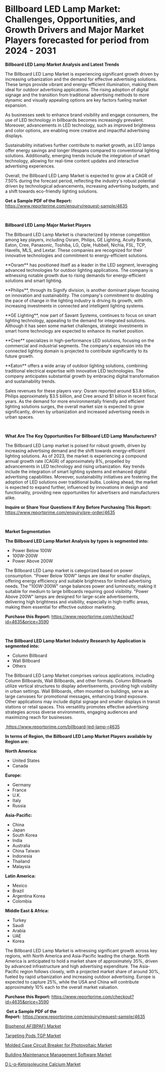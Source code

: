 <p><h1>Billboard LED Lamp Market: Challenges, Opportunities, and Growth Drivers and Major Market Players forecasted for period from 2024 - 2031</h1></p><p><strong>Billboard LED Lamp Market Analysis and Latest Trends</strong></p>
<p><p>The Billboard LED Lamp Market is experiencing significant growth driven by increasing urbanization and the demand for effective advertising solutions. These lamps provide vibrant and energy-efficient illumination, making them ideal for outdoor advertising applications. The rising adoption of digital signage and the transition from traditional advertising methods to more dynamic and visually appealing options are key factors fueling market expansion.</p><p>As businesses seek to enhance brand visibility and engage consumers, the use of LED technology in billboards becomes increasingly prevalent. Moreover, advancements in LED technology, such as improved brightness and color options, are enabling more creative and impactful advertising displays.</p><p>Sustainability initiatives further contribute to market growth, as LED lamps offer energy savings and longer lifespans compared to conventional lighting solutions. Additionally, emerging trends include the integration of smart technology, allowing for real-time content updates and interactive advertising experiences.</p><p>Overall, the Billboard LED Lamp Market is expected to grow at a CAGR of 7.50% during the forecast period, reflecting the industry's robust potential driven by technological advancements, increasing advertising budgets, and a shift towards eco-friendly lighting solutions.</p></p>
<p><strong>Get a Sample PDF of the Report:&nbsp;</strong> <a href="https://www.reportprime.com/enquiry/request-sample/4635">https://www.reportprime.com/enquiry/request-sample/4635</a></p>
<p>&nbsp;</p>
<p><strong>Billboard LED Lamp Major Market Players</strong></p>
<p><p>The Billboard LED Lamp Market is characterized by intense competition among key players, including Osram, Philips, GE Lighting, Acuity Brands, Eaton, Cree, Panasonic, Toshiba, LG, Ople, Hubbell, Nichia, FSL, TCP, Havells, MLS, and Lextar. These companies are recognized for their innovative technologies and commitment to energy-efficient solutions.</p><p>**Osram** has positioned itself as a leader in the LED segment, leveraging advanced technologies for outdoor lighting applications. The company is witnessing notable growth due to rising demands for energy-efficient solutions and smart lighting.</p><p>**Philips**, through its Signify division, is another dominant player focusing on innovation and sustainability. The company's commitment to doubling the pace of change in the lighting industry is driving its growth, with increasing investments in connected and intelligent lighting systems.</p><p>**GE Lighting**, now part of Savant Systems, continues to focus on smart lighting technology, appealing to the demand for integrated solutions. Although it has seen some market challenges, strategic investments in smart home technology are expected to enhance its market position.</p><p>**Cree** specializes in high-performance LED solutions, focusing on the commercial and industrial segments. The company's expansion into the connected lighting domain is projected to contribute significantly to its future growth.</p><p>**Eaton** offers a wide array of outdoor lighting solutions, combining traditional electrical expertise with innovative LED technologies. The company anticipates substantial growth by embracing digital transformation and sustainability trends.</p><p>Sales revenues for these players vary: Osram reported around $3.8 billion, Philips approximately $3.5 billion, and Cree around $1 billion in recent fiscal years. As the demand for more environmentally friendly and efficient lighting solutions surges, the overall market size is expected to grow significantly, driven by urbanization and increased advertising needs in urban spaces.</p></p>
<p>&nbsp;</p>
<p><strong>What Are The Key Opportunities For Billboard LED Lamp Manufacturers?</strong></p>
<p><p>The Billboard LED Lamp market is poised for robust growth, driven by increasing advertising demand and the shift towards energy-efficient lighting solutions. As of 2023, the market is experiencing a compound annual growth rate (CAGR) of approximately 8%, propelled by advancements in LED technology and rising urbanization. Key trends include the integration of smart lighting systems and enhanced digital advertising capabilities. Moreover, sustainability initiatives are fostering the adoption of LED solutions over traditional bulbs. Looking ahead, the market is expected to expand further, influenced by innovations in design and functionality, providing new opportunities for advertisers and manufacturers alike.</p></p>
<p><strong>Inquire or Share Your Questions If Any Before Purchasing This Report:</strong> <a href="https://www.reportprime.com/enquiry/pre-order/4635">https://www.reportprime.com/enquiry/pre-order/4635</a></p>
<p>&nbsp;</p>
<p><strong>Market Segmentation</strong></p>
<p><strong>The Billboard LED Lamp Market Analysis by types is segmented into:</strong></p>
<p><ul><li>Power Below 100W</li><li>100W-200W</li><li>Power Above 200W</li></ul></p>
<p><p>The Billboard LED Lamp market is categorized based on power consumption. "Power Below 100W" lamps are ideal for smaller displays, offering energy efficiency and suitable brightness for limited advertising needs. The "100W-200W" range balances power and luminosity, making it suitable for medium to large billboards requiring good visibility. "Power Above 200W" lamps are designed for large-scale advertisements, delivering high brightness and visibility, especially in high-traffic areas, making them essential for effective outdoor marketing.</p></p>
<p><strong>Purchase this Report:&nbsp;</strong><a href="https://www.reportprime.com/checkout?id=4635&price=3590">https://www.reportprime.com/checkout?id=4635&price=3590</a></p>
<p>&nbsp;</p>
<p><strong>The Billboard LED Lamp Market Industry Research by Application is segmented into:</strong></p>
<p><ul><li>Column Billboard</li><li>Wall Billboard</li><li>Others</li></ul></p>
<p><p>The Billboard LED Lamp Market comprises various applications, including Column Billboards, Wall Billboards, and other formats. Column Billboards utilize vertical structures to display advertisements, providing high visibility in urban settings. Wall Billboards, often mounted on buildings, serve as large canvases for promotional messages, enhancing brand exposure. Other applications may include digital signage and smaller displays in transit stations or retail spaces. This versatility promotes effective advertising strategies across diverse environments, engaging audiences and maximizing reach for businesses.</p></p>
<p><a href="https://www.reportprime.com/billboard-led-lamp-r4635">&nbsp;https://www.reportprime.com/billboard-led-lamp-r4635</a></p>
<p><strong>In terms of Region, the Billboard LED Lamp Market Players available by Region are:</strong></p>
<p>
    <p> <strong> North America: </strong>
        <ul>
            <li>United States</li>
            <li>Canada</li>
        </ul>
        </p> 
    <p> <strong> Europe: </strong>
        <ul>
            <li>Germany</li>
            <li>France</li>
            <li>U.K.</li>
            <li>Italy</li>
            <li>Russia</li>
        </ul>
        </p> 
    <p> <strong> Asia-Pacific: </strong>
        <ul>
            <li>China</li>
            <li>Japan</li>
            <li>South Korea</li>
            <li>India</li>
            <li>Australia</li>
            <li>China Taiwan</li>
            <li>Indonesia</li>
            <li>Thailand</li>
            <li>Malaysia</li>
        </ul>
        </p> 
    <p> <strong> Latin America: </strong>
        <ul>
            <li>Mexico</li>
            <li>Brazil</li>
            <li>Argentina Korea</li>
            <li>Colombia</li>
        </ul>
        </p> 
    <p> <strong> Middle East & Africa: </strong>
        <ul>
            <li>Turkey</li>
            <li>Saudi</li>
            <li>Arabia</li>
            <li>UAE</li>
            <li>Korea</li>
        </ul>
    </p>
    </p>
<p><p>The Billboard LED Lamp Market is witnessing significant growth across key regions, with North America and Asia-Pacific leading the charge. North America is anticipated to hold a market share of approximately 35%, driven by advanced infrastructure and high advertising expenditure. The Asia-Pacific region follows closely, with a projected market share of around 30%, fueled by rapid urbanization and increasing outdoor advertising. Europe is expected to capture 25%, while the USA and China will contribute approximately 10% each to the overall market valuation.</p></p>
<p><strong>Purchase this Report: </strong><a href="https://www.reportprime.com/checkout?id=4635&price=3590">https://www.reportprime.com/checkout?id=4635&price=3590</a></p>
<p>&nbsp;<strong>Get a Sample PDF of the Report:&nbsp;&nbsp;</strong><a href="https://www.reportprime.com/enquiry/request-sample/4635">https://www.reportprime.com/enquiry/request-sample/4635</a></p>
<p><strong></strong></p>
<p><p><a href="https://issuu.com/reportprime-2/docs/bisphenol-afbpaf-market-size-2030.p_96cf95e8147eda">Bisphenol AF(BPAF) Market</a></p><p><a href="https://github.com/Annahawkins697/Market-Research-Report-List-1/blob/main/targeting-pods-tgp-market.md">Targeting Pods TGP Market</a></p><p><a href="https://github.com/WashimHussain441/Market-Research-Report-List-1/blob/main/molded-case-circuit-breaker-for-photovoltaic-market.md">Molded Case Circuit Breaker for Photovoltaic Market</a></p><p><a href="https://www.linkedin.com/pulse/navigating-building-maintenance-management-software-market-zgdre?trackingId=qoE6ZbO5RCuWlJy%2B2TK6uw%3D%3D">Building Maintenance Management Software Market</a></p><p><a href="https://issuu.com/reportprime-2/docs/dl-a-ketoisoleucine-calcium-market-_072230b008d3dc">D,L-α-Ketoisoleucine Calcium Market</a></p></p>